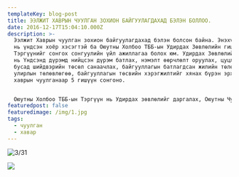 ```yaml
---
templateKey: blog-post
title: ЭЭЛЖИТ ХАВРЫН ЧУУЛГАН ЗОХИОН БАЙГУУЛАГДАХАД БЭЛЭН БОЛЛОО.
date: 2016-12-17T15:04:10.000Z
description: >-
  Ээлжит Хаврын чуулган зохион байгуулагдахад бэлэн болсон байна. Энэхүү чуулган
  нь үндсэн хоёр хэсэгтэй ба Оюутны Холбоо ТББ-ын Удирдах Зөвлөлийн гишүүн,
  Тэргүүнийг сонгох сонгуулийн үйл ажиллагаа болох юм. Удирдах Зөвлөлийн гишүүн
  нь Үндсэнд дүрэмд нийцсэн дүрэм батлах, нэмэлт өөрчлөлт оруулах, цуцлах болон
  бусад шийдвэрийн төсөл санаачлах, байгууллагын батлагдсан жилийн төлөвлөгөө,
  улирлын төлөвлөгөө, байгууллагын төсвийн хэрэгжилтийг хянах бүрэн эрхтэй ба
  хаврын чуулганаар 5 гишүүн сонгоно.


  Оюутны Холбоо ТББ-ын Тэргүүн нь Удирдах зөвлөлийг даргалах, Оюутны Чуулганыг даргалах, Оюутны холбоог гадаад, дотоодод төлөөлөх, Чуулганы өмнө ажлаа хариуцаж, тайлагнах, Оюутны холбооны хөгжлийн бодлого, жилийн төлөвлөгөө, улирлын төлөвлөгөө, төсвийн гүйцэтгэлийн тайлан мэдээг нийт оюутнуудад хандаж тайлагнах, Оюутнуудыг төлөөлж СЭЗИС-ийн Удирдах зөвлөлийн гишүүнээр ажиллаж, түүнээс гарсан шийдвэрийн талаар оюутнуудад цаг тухайд нь мэдээлэх, Оюутанд тулгамдсан түгээмэл асуудлын хүрээнд нийт оюутнуудыг төлөөлөн СЭЗИС-ын Ректортой уулзаж, шийдвэр гаргуулах, Оюутны эрх ашгийг хамгаалж, хууль ёсны дагуу хэлсэн үг, хийсэн үйлдэлдээ хувь хүн, оюутны үүднээс дарамт шахалтад өртөхгүй, халдашгүй байх эрхтэй.
featuredpost: false
featuredimage: /img/1.jpg
tags:
  - чуулган
  - хавар
---
```

![3/31](/img/276990296_2146798228819577_749310151344600468_n.png)

![](/img/276284095_2146805705485496_1599192065816614899_n.png)